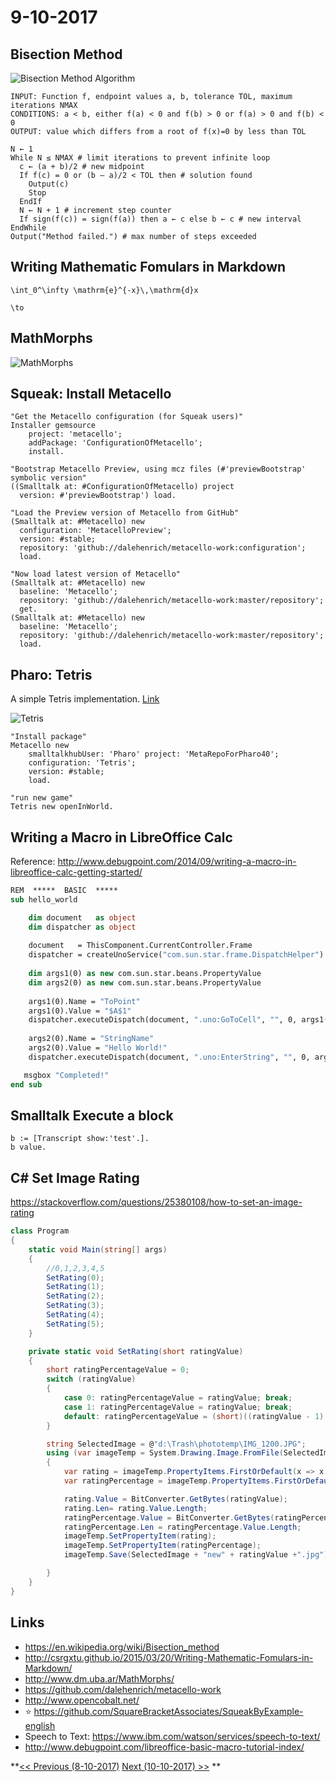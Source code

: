 # 9-10-2017

## Bisection Method

![Bisection Method](250px-Bisection_method.svg.png)
Algorithm
```
INPUT: Function f, endpoint values a, b, tolerance TOL, maximum iterations NMAX
CONDITIONS: a < b, either f(a) < 0 and f(b) > 0 or f(a) > 0 and f(b) < 0
OUTPUT: value which differs from a root of f(x)=0 by less than TOL
 
N ← 1
While N ≤ NMAX # limit iterations to prevent infinite loop
  c ← (a + b)/2 # new midpoint
  If f(c) = 0 or (b – a)/2 < TOL then # solution found
    Output(c)
    Stop
  EndIf
  N ← N + 1 # increment step counter
  If sign(f(c)) = sign(f(a)) then a ← c else b ← c # new interval
EndWhile
Output("Method failed.") # max number of steps exceeded
```

## Writing Mathematic Fomulars in Markdown

```
\int_0^\infty \mathrm{e}^{-x}\,\mathrm{d}x

\to
```

## MathMorphs

![MathMorphs](http://www.dm.uba.ar/MathMorphs/morphic.gif)

## Squeak: Install Metacello

```smalltalk
"Get the Metacello configuration (for Squeak users)"
Installer gemsource
    project: 'metacello';
    addPackage: 'ConfigurationOfMetacello';
    install.

"Bootstrap Metacello Preview, using mcz files (#'previewBootstrap' symbolic version"
((Smalltalk at: #ConfigurationOfMetacello) project 
  version: #'previewBootstrap') load.

"Load the Preview version of Metacello from GitHub"
(Smalltalk at: #Metacello) new
  configuration: 'MetacelloPreview';
  version: #stable;
  repository: 'github://dalehenrich/metacello-work:configuration';
  load.

"Now load latest version of Metacello"
(Smalltalk at: #Metacello) new
  baseline: 'Metacello';
  repository: 'github://dalehenrich/metacello-work:master/repository';
  get.
(Smalltalk at: #Metacello) new
  baseline: 'Metacello';
  repository: 'github://dalehenrich/metacello-work:master/repository';
  load.
```

## Pharo: Tetris
A simple Tetris implementation. [Link](http://catalog.pharo.org/catalog/project/Tetris?_s=yoLwV9g2FUGYCA5C&_k=yr8IdgxXHNGn6k7R)

![Tetris](tetris.png)
```smalltalk
"Install package"
Metacello new
	smalltalkhubUser: 'Pharo' project: 'MetaRepoForPharo40';
	configuration: 'Tetris';
	version: #stable;
	load.

"run new game"	
Tetris new openInWorld.
```

## Writing a Macro in LibreOffice Calc
Reference: http://www.debugpoint.com/2014/09/writing-a-macro-in-libreoffice-calc-getting-started/

```vb
REM  *****  BASIC  *****
sub hello_world

	dim document   as object
	dim dispatcher as object
	
	document   = ThisComponent.CurrentController.Frame
	dispatcher = createUnoService("com.sun.star.frame.DispatchHelper")
	
	dim args1(0) as new com.sun.star.beans.PropertyValue
	dim args2(0) as new com.sun.star.beans.PropertyValue
	
	args1(0).Name = "ToPoint"
	args1(0).Value = "$A$1"
	dispatcher.executeDispatch(document, ".uno:GoToCell", "", 0, args1())
	
	args2(0).Name = "StringName"
	args2(0).Value = "Hello World!"
	dispatcher.executeDispatch(document, ".uno:EnterString", "", 0, args2())

   msgbox "Completed!"
end sub
```

## Smalltalk Execute a block
```smalltalk
b := [Transcript show:'test'.].
b value.
```

## C# Set Image Rating
https://stackoverflow.com/questions/25380108/how-to-set-an-image-rating
```csharp
class Program
{
    static void Main(string[] args)
    {
        //0,1,2,3,4,5
        SetRating(0);
        SetRating(1);
        SetRating(2);
        SetRating(3);
        SetRating(4);
        SetRating(5);
    }

    private static void SetRating(short ratingValue)
    {
        short ratingPercentageValue = 0;
        switch (ratingValue)
        {
            case 0: ratingPercentageValue = ratingValue; break;
            case 1: ratingPercentageValue = ratingValue; break;
            default: ratingPercentageValue = (short)((ratingValue - 1) * 25); break;
        }

        string SelectedImage = @"d:\Trash\phototemp\IMG_1200.JPG";
        using (var imageTemp = System.Drawing.Image.FromFile(SelectedImage))
        {
            var rating = imageTemp.PropertyItems.FirstOrDefault(x => x.Id == 18246);
            var ratingPercentage = imageTemp.PropertyItems.FirstOrDefault(x => x.Id == 18249);

            rating.Value = BitConverter.GetBytes(ratingValue);
            rating.Len= rating.Value.Length;
            ratingPercentage.Value = BitConverter.GetBytes(ratingPercentageValue);
            ratingPercentage.Len = ratingPercentage.Value.Length;
            imageTemp.SetPropertyItem(rating);
            imageTemp.SetPropertyItem(ratingPercentage);
            imageTemp.Save(SelectedImage + "new" + ratingValue +".jpg");

        }
    }
}
```


## Links
* https://en.wikipedia.org/wiki/Bisection_method
* http://csrgxtu.github.io/2015/03/20/Writing-Mathematic-Fomulars-in-Markdown/
* http://www.dm.uba.ar/MathMorphs/
* https://github.com/dalehenrich/metacello-work
* http://www.opencobalt.net/
* :star: https://github.com/SquareBracketAssociates/SqueakByExample-english
* Speech to Text: https://www.ibm.com/watson/services/speech-to-text/
* http://www.debugpoint.com/libreoffice-basic-macro-tutorial-index/

**[<< Previous (8-10-2017)](https://github.com/humayuns/Workspace/blob/master/Diary/2017/October/8/notebook.md)
[Next (10-10-2017) >>](https://github.com/humayuns/Workspace/blob/master/Diary/2017/October/10/notebook.md)
**